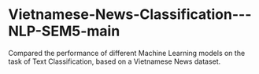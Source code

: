 # Vietnamese-News-Classification---NLP-SEM5-main
 Compared the performance of different Machine Learning models on the task of Text Classification, based on a Vietnamese News dataset.
